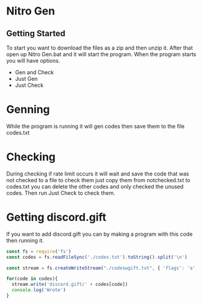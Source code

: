 # Nitro Gen
## Getting Started
To start you want to download the files as a zip and then unzip it. After that open up Nitro Gen.bat and it will start the program. When the program starts you will have options.
- Gen and Check
- Just Gen
- Just Check
# Genning
While the program is running it will gen codes then save them to the file codes.txt
# Checking
During checking if rate limit occurs it will wait and save the code that was not checked to a file to check them just copy them from notchecked.txt to codes.txt you can delete the other codes and only checked the unused codes. Then run Just Check to check them.
# Getting discord.gift
If you want to add discord.gift you can by making a program with this code then running it.
```javascript
const fs = require('fs')
const codes = fs.readFileSync('./codes.txt').toString().split('\n')

const stream = fs.createWriteStream("./codeswgift.txt", { 'flags': 'a', 'encoding': null, 'mode': 0666})

for(code in codes){
  stream.write('discord.gift/' + codes[code])
  console.log('Wrote')
}
```

